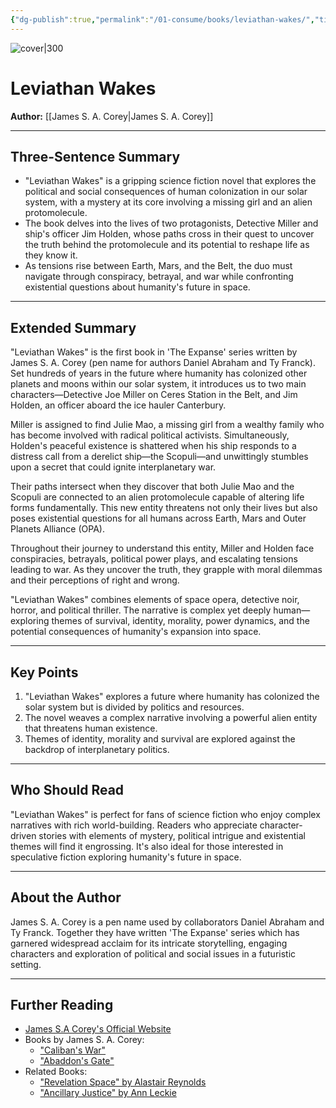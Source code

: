 ```yaml
---
{"dg-publish":true,"permalink":"/01-consume/books/leviathan-wakes/","title":"Leviathan Wakes","tags":["science-fiction","space-opera","mystery","interstellar-politics","alien-technology"]}
---
```



![cover|300](http://books.google.com/books/content?id=yud-foXqGUEC&printsec=frontcover&img=1&zoom=1&source=gbs_api)

# Leviathan Wakes
**Author:** [[James S. A. Corey\|James S. A. Corey]]

---

## Three-Sentence Summary
* "Leviathan Wakes" is a gripping science fiction novel that explores the political and social consequences of human colonization in our solar system, with a mystery at its core involving a missing girl and an alien protomolecule. 
* The book delves into the lives of two protagonists, Detective Miller and ship's officer Jim Holden, whose paths cross in their quest to uncover the truth behind the protomolecule and its potential to reshape life as they know it.
* As tensions rise between Earth, Mars, and the Belt, the duo must navigate through conspiracy, betrayal, and war while confronting existential questions about humanity's future in space.

---

## Extended Summary
"Leviathan Wakes" is the first book in 'The Expanse' series written by James S. A. Corey (pen name for authors Daniel Abraham and Ty Franck). Set hundreds of years in the future where humanity has colonized other planets and moons within our solar system, it introduces us to two main characters—Detective Joe Miller on Ceres Station in the Belt, and Jim Holden, an officer aboard the ice hauler Canterbury.

Miller is assigned to find Julie Mao, a missing girl from a wealthy family who has become involved with radical political activists. Simultaneously, Holden's peaceful existence is shattered when his ship responds to a distress call from a derelict ship—the Scopuli—and unwittingly stumbles upon a secret that could ignite interplanetary war.

Their paths intersect when they discover that both Julie Mao and the Scopuli are connected to an alien protomolecule capable of altering life forms fundamentally. This new entity threatens not only their lives but also poses existential questions for all humans across Earth, Mars and Outer Planets Alliance (OPA).

Throughout their journey to understand this entity, Miller and Holden face conspiracies, betrayals, political power plays, and escalating tensions leading to war. As they uncover the truth, they grapple with moral dilemmas and their perceptions of right and wrong.

"Leviathan Wakes" combines elements of space opera, detective noir, horror, and political thriller. The narrative is complex yet deeply human—exploring themes of survival, identity, morality, power dynamics, and the potential consequences of humanity's expansion into space.

---

## Key Points
1. "Leviathan Wakes" explores a future where humanity has colonized the solar system but is divided by politics and resources.
2. The novel weaves a complex narrative involving a powerful alien entity that threatens human existence.
3. Themes of identity, morality and survival are explored against the backdrop of interplanetary politics.

---

## Who Should Read
"Leviathan Wakes" is perfect for fans of science fiction who enjoy complex narratives with rich world-building. Readers who appreciate character-driven stories with elements of mystery, political intrigue and existential themes will find it engrossing. It's also ideal for those interested in speculative fiction exploring humanity's future in space.

---

## About the Author
James S. A. Corey is a pen name used by collaborators Daniel Abraham and Ty Franck. Together they have written 'The Expanse' series which has garnered widespread acclaim for its intricate storytelling, engaging characters and exploration of political and social issues in a futuristic setting.

---

## Further Reading
- [James S.A Corey's Official Website](http://www.jamessacorey.com/)
- Books by James S. A. Corey:
  - ["Caliban's War"](https://www.amazon.com/Calibans-War-Expanse-James-Corey/dp/0316129062)
  - ["Abaddon's Gate"](https://www.amazon.com/Abaddons-Gate-Expanse-James-Corey/dp/0316129070)
- Related Books:
  - ["Revelation Space" by Alastair Reynolds](https://www.amazon.com/Revelation-Space-Alastair-Reynolds/dp/0441009425)
  - ["Ancillary Justice" by Ann Leckie](https://www.amazon.com/Ancillary-Justice-Imperial-Radch-Leckie/dp/031624662X)

